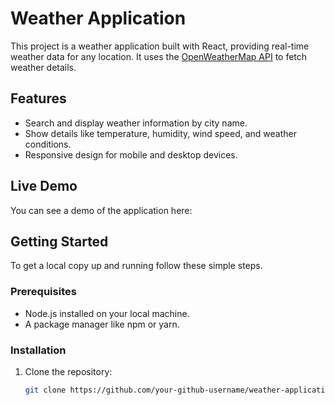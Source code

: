 # Weather Application

This project is a weather application built with React, providing real-time weather data for any location. It uses the [OpenWeatherMap API](https://openweathermap.org/api) to fetch weather details.

## Features

- Search and display weather information by city name.
- Show details like temperature, humidity, wind speed, and weather conditions.
- Responsive design for mobile and desktop devices.

## Live Demo

You can see a demo of the application here: 


## Getting Started

To get a local copy up and running follow these simple steps.

### Prerequisites

- Node.js installed on your local machine.
- A package manager like npm or yarn.

### Installation

1. Clone the repository:
   ```sh
   git clone https://github.com/your-github-username/weather-application.git
